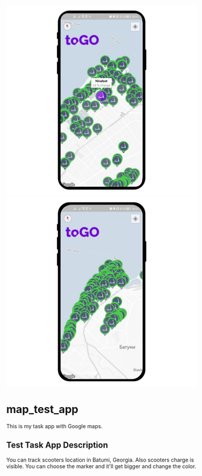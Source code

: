 ![App screen](readme_assets/readme_screen1.png)
![App screen](readme_assets/readme_screen2.png) 


# map_test_app

This is my task app with Google maps. 

## Test Task App Description

You can track scooters location in Batumi, Georgia. 
Also scooters charge is visible. 
You can choose the marker and it'll get bigger and change the color.






